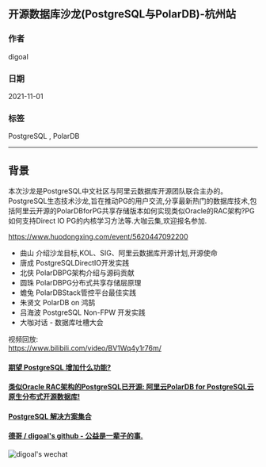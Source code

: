 ## 开源数据库沙龙(PostgreSQL与PolarDB)-杭州站   
  
### 作者  
digoal  
  
### 日期  
2021-11-01   
  
### 标签  
PostgreSQL , PolarDB     
  
----  
  
## 背景  
本次沙龙是PostgreSQL中文社区与阿里云数据库开源团队联合主办的。PostgreSQL生态技术沙龙,旨在推动PG的用户交流,分享最新热门的数据库技术,包括阿里云开源的PolarDBforPG共享存储版本如何实现类似Oracle的RAC架构?PG如何支持Direct IO PG的内核学习方法等.大咖云集,欢迎报名参加.  
  
https://www.huodongxing.com/event/5620447092200  
  
- 曲山 介绍沙龙目标,KOL、SIG、阿里云数据库开源计划,开源使命  
- 唐成 PostgreSQLDirectIO开发实践  
- 北侠 PolarDBPG架构介绍与源码贡献  
- 圆珠 PolarDBPG分布式共享存储层原理  
- 蟾兔 PolarDBStack管控平台最佳实践  
- 朱贤文 PolarDB on 鸿鹄  
- 吕海波 PostgreSQL Non-FPW 开发实践  
- 大咖对话 - 数据库吐槽大会  
  
视频回放:    
https://www.bilibili.com/video/BV1Wq4y1r76m/  
    
  
#### [期望 PostgreSQL 增加什么功能?](https://github.com/digoal/blog/issues/76 "269ac3d1c492e938c0191101c7238216")
  
  
#### [类似Oracle RAC架构的PostgreSQL已开源: 阿里云PolarDB for PostgreSQL云原生分布式开源数据库!](https://github.com/ApsaraDB/PolarDB-for-PostgreSQL "57258f76c37864c6e6d23383d05714ea")
  
  
#### [PostgreSQL 解决方案集合](https://yq.aliyun.com/topic/118 "40cff096e9ed7122c512b35d8561d9c8")
  
  
#### [德哥 / digoal's github - 公益是一辈子的事.](https://github.com/digoal/blog/blob/master/README.md "22709685feb7cab07d30f30387f0a9ae")
  
  
![digoal's wechat](../pic/digoal_weixin.jpg "f7ad92eeba24523fd47a6e1a0e691b59")
  
